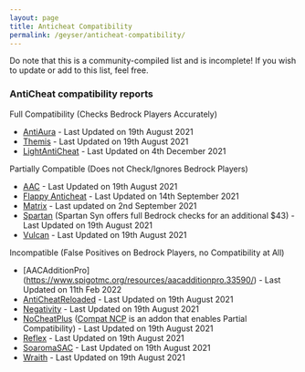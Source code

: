 ```yaml
---
layout: page
title: Anticheat Compatibility
permalink: /geyser/anticheat-compatibility/
---
```


Do note that this is a community-compiled list and is incomplete! If you wish to update or add to this list, feel free.

### AntiCheat compatibility reports

Full Compatibility (Checks Bedrock Players Accurately)

- [AntiAura](https://www.spigotmc.org/resources/1368/) - Last Updated on 19th August 2021
- [Themis](https://www.spigotmc.org/resources/90766/) - Last Updated on 19th August 2021
- [LightAntiCheat](https://www.spigotmc.org/resources/96341/) - Last Updated on 4th December 2021

Partially Compatible (Does not Check/Ignores Bedrock Players)

- [AAC](https://www.spigotmc.org/resources/6442/) - Last Updated on 19th August 2021
- [Flappy Anticheat](https://www.spigotmc.org/resources/92180/) - Last Updated on 14th September 2021
- [Matrix](https://matrix.rip/) - Last updated on 2nd September 2021
- [Spartan](https://www.spigotmc.org/resources/25638/) (Spartan Syn offers full Bedrock checks for an additional $43) - Last Updated on 19th August 2021
- [Vulcan](https://www.spigotmc.org/resources/83626/) - Last Updated on 19th August 2021

Incompatible (False Positives on Bedrock Players, no Compatibility at All)

- [AACAdditionPro] (https://www.spigotmc.org/resources/aacadditionpro.33590/) - Last Updated on 11th Feb 2022
- [AntiCheatReloaded](https://www.spigotmc.org/resources/23799/) - Last Updated on 19th August 2021
- [Negativity](https://www.spigotmc.org/resources/86874/) - Last Updated on 19th August 2021
- [NoCheatPlus](https://ci.codemc.io/job/Updated-NoCheatPlus/job/Updated-NoCheatPlus/) ([Compat NCP](https://github.com/Updated-NoCheatPlus/CompatNoCheatPlus/) is an addon that enables Partial Compatibility) - Last Updated on 19th August 2021
- [Reflex](https://www.spigotmc.org/resources/21122/) - Last Updated on 19th August 2021
- [SoaromaSAC](https://www.spigotmc.org/resources/87702/) - Last Updated on 19th August 2021
- [Wraith](https://www.spigotmc.org/resources/66887/) - Last Updated on 19th August 2021
